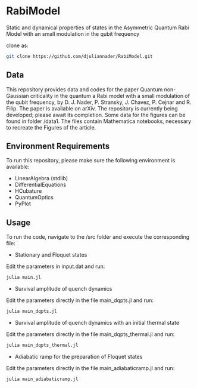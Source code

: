 # RabiModel
Static and dynamical properties of states in the Asymmetric Quantum Rabi Model with an small modulation in the qubit frequency

clone as:


```bash
git clone https://github.com/djuliannader/RabiModel.git
```



## Data 

This repository provides data and codes for the paper Quantum non-Gaussian criticality in the quantum a Rabi model with a small modulation of the
qubit frequency, by D. J. Nader, P. Stransky, J. Chavez, P. Cejnar and R. Filip.
The paper is available on arXiv.
The repository is currently being developed; please await its completion. Some data for the figures can be found in folder /data1.  The files contain Mathematica notebooks, necessary to recreate the Figures of the article.


## Environment Requirements  

To run this repository, please make sure the following environment is available:

- LinearAlgebra (stdlib)  
- DifferentialEquations
- HCubature
- QuantumOptics
- PyPlot

## Usage

To run the code, navigate to the /src folder and execute the corresponding file:

- Stationary and Floquet states

Edit the parameters in input.dat and run:

```bash
julia main.jl
```

- Survival amplitude of quench dynamics

Edit the parameters directly in the file main_dqpts.jl and run:


```bash
julia main_dqpts.jl
```

- Survival amplitude of quench dynamics with an initial thermal state

Edit the parameters directly in the file  main_dqpts_thermal.jl and run:

```bash
julia main_dqpts_thermal.jl
```

- Adiabatic ramp for the preparation of Floquet states

Edit the parameters directly in the file main_adiabaticramp.jl and run:

```bash
julia main_adiabaticramp.jl
```
